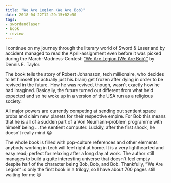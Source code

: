 ```yaml
---
title: "We Are Legion (We Are Bob)"
date: 2018-04-22T12:29:15+02:00
tags:
- swordandlaser
- book
- review
---
```


I continue on my journey through the literary world of Sword & Laser and by
accident managed to read the April-assignment even before it was picked during
the March-Madness-Contest: [”We Are Legion (We Are
Bob)“](https://www.goodreads.com/book/show/32109569-we-are-legion-we-are-bob)
by Dennis E. Taylor.

The book tells the story of Robert Johansson, tech millionaire, who decides to
let himself (or actually just his brain) get frozen after dying in order to be
revived in the future. How he was revived, though, wasn't exactly how he had
imagined. Basically, the future turned out different from what he'd expected
and so he woke up in a version of the USA run as a religious society.

All major powers are currently competing at sending out sentient space probs
and claim new planets for their respective empire. For Bob this means that he
is all of a sudden part of a Von Neumann-problem programme with himself being
... the sentient computer. Luckily, after the first shock, he doesn't really
mind 😂

The whole book is filled with pop-culture references and other elements anybody
working in tech will feel right at home. It is a very lighthearted and easy
read; perfect for relaxing after a long day at work. The author still manages
to build a quite interesting universe that doesn't feel empty despite half of
the character being Bob, Bob, and Bob. Thankfully, ”We Are Legion“ is only the
first book in a trilogy, so I have about 700 pages still waiting for me 😃
